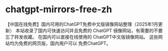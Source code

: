 # chatgpt-mirrors-free-zh
【中国在线免费】国内可用的ChatGPT免费中文版镜像网站整理（2025年1月更新） 本站收录了国内可快速访问并且免费的 ChatGPT 镜像网站，有需要的不要忘了转发收藏。 在国内可以直接在线使用的 ChatGPT中文版镜像网站。 这些网站均为免费的网页版，国内用户可以 免费ChatGPT。
